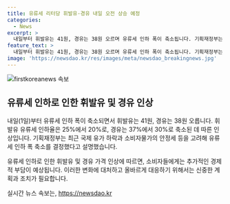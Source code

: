 ```yaml
---
title: 유류세 리터당 휘발유·경유 내일 오전 상승 예정
categories:
  - News
excerpt: >
  내일부터 휘발유는 41원, 경유는 38원 오르며 유류세 인하 폭이 축소됩니다. 기획재정부는 국제 유가 하락과 소비자물가의 안정을 고려하여 유류세 인하 폭을 축소했다고 밝혔습니다. (150자)
feature_text: >
  내일부터 휘발유는 41원, 경유는 38원 오르며 유류세 인하 폭이 축소됩니다. 기획재정부는 국제 유가 하락과 소비자물가의 안정을 고려하여 유류세 인하 폭을 축소했다고 밝혔습니다. (150자)
image: 'https://newsdao.kr/res/images/meta/newsdao_breakingnews.jpg'
---
```


<p><img src="https://newsdao.kr/res/images/meta/newsdao_breakingnews.jpg" alt="firstkoreanews 속보" /></p>

<h2 data-ke-size="size26">유류세 인하로 인한 휘발유 및 경유 인상</h2>

<p data-ke-size="size16">내일(1일)부터 유류세 인하 폭이 축소되면서 휘발유는 41원, 경유는 38원 오릅니다. 휘발유 유류세 인하율은 25%에서 20%로, 경유는 37%에서 30%로 축소된 데 따른 인상입니다. 기획재정부는 최근 국제 유가 하락과 소비자물가의 안정세 등을 고려해 유류세 인하 폭 축소를 결정했다고 설명했습니다.</p>

<p data-ke-size="size16">유류세 인하로 인한 휘발유 및 경유 가격 인상에 따르면, 소비자들에게는 추가적인 경제적 부담이 예상됩니다. 이러한 변화에 대처하고 올바르게 대응하기 위해서는 신중한 계획과 조치가 필요합니다.</p>
실시간 뉴스 속보는, <a href="https://newsdao.kr" rel="dofollow">https://newsdao.kr</a>


